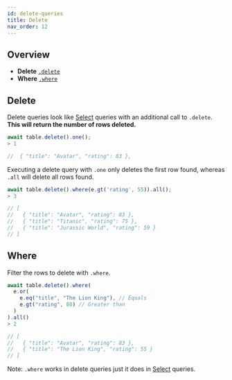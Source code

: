 ```yaml
---
id: delete-queries
title: Delete
nav_order: 12
---
```


## Overview

* **Delete** [`.delete`](#delete)
* **Where** [`.where`](#where)

## Delete

Delete queries look like [Select](/docs/select_queries.html) queries with an additional call to `.delete`. **This will return the number of rows deleted.**


```js
await table.delete().one();
> 1

//  { "title": "Avatar", "rating": 83 },
```

Executing a delete query with `.one` only deletes the first row found, whereas `.all` will delete all rows found.

```js
await table.delete().where(e.gt('rating', 55)).all();
> 3

// [
//   { "title": "Avatar", "rating": 83 },
//   { "title": "Titanic", "rating": 75 },
//   { "title": "Jurassic World", "rating": 59 }
// ]
```

## Where

Filter the rows to delete with `.where`.

```js
await table.delete().where(
  e.or(
    e.eq("title", "The Lion King"), // Equals
    e.gt("rating", 80) // Greater than
  )
).all()
> 2

// [
//   { "title": "Avatar", "rating": 83 },
//   { "title": "The Lion King", "rating": 55 }
// ]
```

Note: `.where` works in delete queries just it does in [Select](select-queries) queries.
